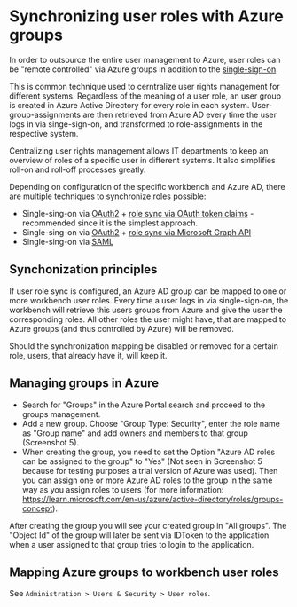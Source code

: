 # Synchronizing user roles with Azure groups

In order to outsource the entire user management to Azure, user roles can be "remote controlled" via Azure groups in addition to the [single-sign-on](Single-Sign-On_with_Azure_via_OAuth.md). 

This is common technique used to cerntralize user rights management for different systems. Regardless of the meaning of a user role, an user group is created in Azure Active Directory for every role in each system. User-group-assignments are then retrieved from Azure AD every time the user logs in via singe-sign-on, and transformed to role-assignments in the respective system.

Centralizing user rights management allows IT departments to keep an overview of roles of a specific user in different systems. It also simplifies roll-on and roll-off processes greatly.

Depending on configuration of the specific workbench and Azure AD, there are multiple techniques to synchronize roles possible:

- Single-sing-on via [OAuth2](Single-Sign-On_with_Azure_via_OAuth.md) + [role sync via OAuth token claims](Synchronizing_roles_via_OAuth2_token.md) - recommended since it is the simplest approach.
- Single-sing-on via [OAuth2](Single-Sign-On_with_Azure_via_OAuth.md) + [role sync via Microsoft Graph API](Synchronizing_roles_via_Graph_API.md)
- Single-sing-on via [SAML](Single-Sign-On_with_Azure_via_SAML.md)

## Synchonization principles

If user role sync is configured, an Azure AD group can be mapped to one or more workbench user roles. Every time a user logs in via single-sign-on, the workbench will retrieve this users groups from Azure and give the user the corresponding roles. All other roles the user might have, that are mapped to Azure groups (and thus controlled by Azure) will be removed. 

Should the synchronization mapping be disabled or removed for a certain role, users, that already have it, will keep it.

## Managing groups in Azure 

- Search for "Groups" in the Azure Portal search and proceed to the groups management.
- Add a new group. Choose "Group Type: Security", enter the role name as "Group name" and add owners and members to that group (Screenshot 5).
- When creating the group, you need to set the Option "Azure AD roles can be assigned to the group" to "Yes" (Not seen in Screenshot 5 because for testing purposes a trial version
  of Azure was used). Then you can assign one or more Azure AD roles to the group in the same way as you assign roles to users
  (for more information: https://learn.microsoft.com/en-us/azure/active-directory/roles/groups-concept).

After creating the group you will see your created group in "All groups". The "Object Id" of the group will later be sent via IDToken to the application when a user assigned to that group
tries to login to the application.

## Mapping Azure groups to workbench user roles

See `Administration > Users & Security > User roles`.